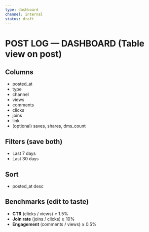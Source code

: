 ```yaml
---
type: dashboard
channel: internal
status: draft
---
```


# POST LOG — DASHBOARD (Table view on post)

## Columns

- posted_at
- type
- channel
- views
- comments
- clicks
- joins
- link
- (optional) saves, shares, dms_count

## Filters (save both)

- Last 7 days
- Last 30 days

## Sort

- posted_at desc

## Benchmarks (edit to taste)

- **CTR** (clicks / views) ≥ 1.5%
- **Join rate** (joins / clicks) ≥ 10%
- **Engagement** (comments / views) ≥ 0.5%
